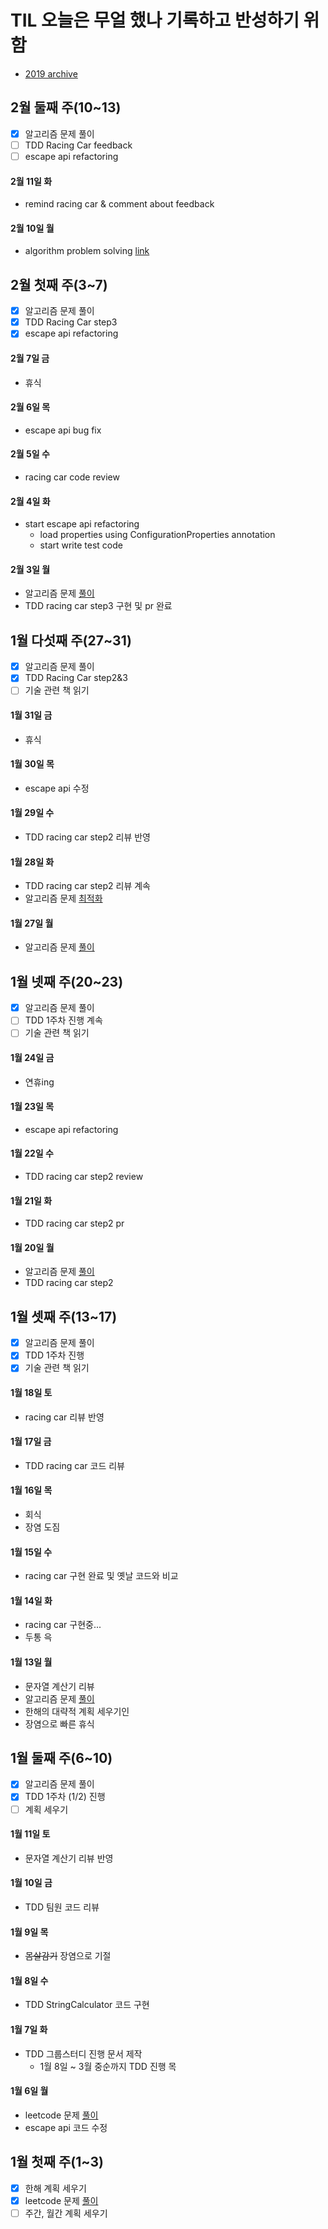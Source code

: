 # TIL 오늘은 무얼 했나 기록하고 반성하기 위함
- [2019 archive](https://github.com/nokchax/TIL/blob/master/archive/2019.md)

## 2월 둘째 주(10~13)
- [x] 알고리즘 문제 풀이
- [ ] TDD Racing Car feedback
- [ ] escape api refactoring

#### 2월 11일 화
- remind racing car & comment about feedback

#### 2월 10일 월
- algorithm problem solving [link](https://github.com/nokchax/leetcode/blob/master/src/leetcode/Q01298/Solution.java)

## 2월 첫째 주(3~7)
- [x] 알고리즘 문제 풀이
- [x] TDD Racing Car step3
- [x] escape api refactoring

#### 2월 7일 금
- 휴식

#### 2월 6일 목
- escape api bug fix

#### 2월 5일 수
- racing car code review

#### 2월 4일 화
- start escape api refactoring
    - load properties using ConfigurationProperties annotation
    - start write test code

#### 2월 3일 월
- 알고리즘 문제 [풀이](https://github.com/nokchax/leetcode/blob/master/src/leetcode/Q00732/MyCalendarThree.java)
- TDD racing car step3 구현 및 pr 완료

## 1월 다섯째 주(27~31)
- [x] 알고리즘 문제 풀이
- [x] TDD Racing Car step2&3
- [ ] 기술 관련 책 읽기
#### 1월 31일 금
- 휴식

#### 1월 30일 목
- escape api 수정

#### 1월 29일 수
- TDD racing car step2 리뷰 반영

#### 1월 28일 화
- TDD racing car step2 리뷰 계속
- 알고리즘 문제 [최적화](https://github.com/nokchax/leetcode/blob/master/src/leetcode/Q00051/Solution.java)

#### 1월 27일 월
- 알고리즘 문제 [풀이](https://github.com/nokchax/leetcode/blob/master/src/leetcode/Q00051/Solution.java)

## 1월 넷째 주(20~23)
- [x] 알고리즘 문제 풀이
- [ ] TDD 1주차 진행 계속
- [ ] 기술 관련 책 읽기

#### 1월 24일 금
- 연휴ing

#### 1월 23일 목
- escape api refactoring

#### 1월 22일 수
- TDD racing car step2 review

#### 1월 21일 화
- TDD racing car step2 pr

#### 1월 20일 월
- 알고리즘 문제 [풀이](https://github.com/nokchax/leetcode/blob/master/src/leetcode/Q00778/Solution.java)
- TDD racing car step2

## 1월 셋째 주(13~17)
- [x] 알고리즘 문제 풀이
- [x] TDD 1주차 진행
- [x] 기술 관련 책 읽기

#### 1월 18일 토
- racing car 리뷰 반영

#### 1월 17일 금
- TDD racing car 코드 리뷰

#### 1월 16일 목
- 회식
- 장염 도짐

#### 1월 15일 수
- racing car 구현 완료 및 옛날 코드와 비교

#### 1월 14일 화
- racing car 구현중...
- 두통 윽

#### 1월 13일 월
- 문자열 계산기 리뷰
- 알고리즘 문제 [풀이](https://github.com/nokchax/leetcode/blob/master/src/leetcode/Q00895/FreqStack.java)
- 한해의 대략적 계획 세우기인
- 장염으로 빠른 휴식

## 1월 둘째 주(6~10)
- [x] 알고리즘 문제 풀이
- [x] TDD 1주차 (1/2) 진행
- [ ] 계획 세우기

#### 1월 11일 토
- 문자열 계산기 리뷰 반영

#### 1월 10일 금
- TDD 팀원 코드 리뷰

#### 1월 9일 목
- ~~몸살감기~~ 장염으로 기절

#### 1월 8일 수
- TDD StringCalculator 코드 구현

#### 1월 7일 화
- TDD 그룹스터디 진행 문서 제작
  - 1월 8일 ~ 3월 중순까지 TDD 진행 목

#### 1월 6일 월
- leetcode 문제 [풀이](https://github.com/nokchax/leetcode/blob/master/src/leetcode/Q01284/SolutionUsingBitOperation.java)
- escape api 코드 수정

## 1월 첫째 주(1~3)
- [x] 한해 계획 세우기
- [x] leetcode 문제 [풀이](https://github.com/nokchax/leetcode/blob/master/src/leetcode/Q01255/Solution.java)
- [ ] 주간, 월간 계획 세우기
